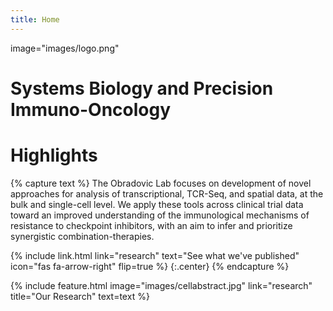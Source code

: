 ```yaml
---
title: Home
---
```

image="images/logo.png"
# Systems Biology and Precision Immuno-Oncology

# Highlights

{% capture text %}
The Obradovic Lab focuses on development of novel approaches for analysis of transcriptional, TCR-Seq, and spatial data, at the bulk and single-cell level. We apply these tools across clinical trial data toward an improved understanding of the immunological mechanisms of resistance to checkpoint inhibitors, with an aim to infer and prioritize synergistic combination-therapies.

{%
  include link.html
  link="research"
  text="See what we've published"
  icon="fas fa-arrow-right"
  flip=true
%}
{:.center}
{% endcapture %}

{%
  include feature.html
  image="images/cellabstract.jpg"
  link="research"
  title="Our Research"
  text=text
%}
